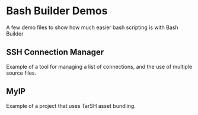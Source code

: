 # Bash Builder Demos

A few demo files to show how much easier bash scripting is with Bash Builder

## SSH Connection Manager

Example of a tool for managing a list of connections, and the use of multiple source files.

## MyIP

Example of a project that uses TarSH asset bundling.

